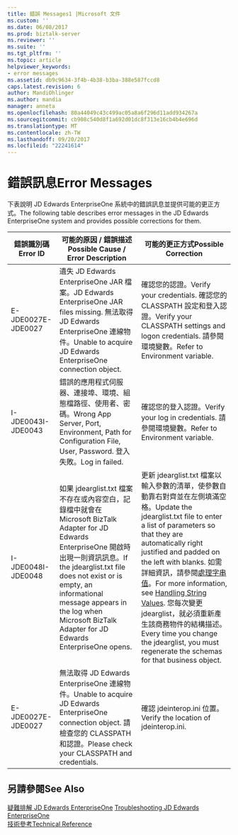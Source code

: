 ```yaml
---
title: 錯誤 Messages1 |Microsoft 文件
ms.custom: ''
ms.date: 06/08/2017
ms.prod: biztalk-server
ms.reviewer: ''
ms.suite: ''
ms.tgt_pltfrm: ''
ms.topic: article
helpviewer_keywords:
- error messages
ms.assetid: db9c9634-3f4b-4b38-b3ba-388e587fccd8
caps.latest.revision: 6
author: MandiOhlinger
ms.author: mandia
manager: anneta
ms.openlocfilehash: 80a44049c43c499ac05a8a6f296d11add934267a
ms.sourcegitcommit: cb908c540d8f1a692d01dc8f313e16cb4b4e696d
ms.translationtype: MT
ms.contentlocale: zh-TW
ms.lasthandoff: 09/20/2017
ms.locfileid: "22241614"
---
```

# <a name="error-messages"></a><span data-ttu-id="30080-102">錯誤訊息</span><span class="sxs-lookup"><span data-stu-id="30080-102">Error Messages</span></span>
<span data-ttu-id="30080-103">下表說明 JD Edwards EnterpriseOne 系統中的錯誤訊息並提供可能的更正方式。</span><span class="sxs-lookup"><span data-stu-id="30080-103">The following table describes error messages in the JD Edwards EnterpriseOne system and provides possible corrections for them.</span></span>  
  
|<span data-ttu-id="30080-104">錯誤識別碼</span><span class="sxs-lookup"><span data-stu-id="30080-104">Error ID</span></span>|<span data-ttu-id="30080-105">可能的原因 / 錯誤描述</span><span class="sxs-lookup"><span data-stu-id="30080-105">Possible Cause / Error Description</span></span>|<span data-ttu-id="30080-106">可能的更正方式</span><span class="sxs-lookup"><span data-stu-id="30080-106">Possible Correction</span></span>|  
|--------------|-----------------------------------------|-------------------------|  
|<span data-ttu-id="30080-107">E-JDE0027</span><span class="sxs-lookup"><span data-stu-id="30080-107">E-JDE0027</span></span>|<span data-ttu-id="30080-108">遺失 JD Edwards EnterpriseOne JAR 檔案。</span><span class="sxs-lookup"><span data-stu-id="30080-108">JD Edwards EnterpriseOne JAR files missing.</span></span> <span data-ttu-id="30080-109">無法取得 JD Edwards EnterpriseOne 連線物件。</span><span class="sxs-lookup"><span data-stu-id="30080-109">Unable to acquire JD Edwards EnterpriseOne connection object.</span></span>|<span data-ttu-id="30080-110">確認您的認證。</span><span class="sxs-lookup"><span data-stu-id="30080-110">Verify your credentials.</span></span> <span data-ttu-id="30080-111">確認您的 CLASSPATH 設定和登入認證。</span><span class="sxs-lookup"><span data-stu-id="30080-111">Verify your CLASSPATH settings and logon credentials.</span></span> <span data-ttu-id="30080-112">請參閱環境變數。</span><span class="sxs-lookup"><span data-stu-id="30080-112">Refer to Environment variable.</span></span>|  
|<span data-ttu-id="30080-113">I-JDE0043</span><span class="sxs-lookup"><span data-stu-id="30080-113">I-JDE0043</span></span>|<span data-ttu-id="30080-114">錯誤的應用程式伺服器、連接埠、環境、組態檔路徑、使用者、密碼。</span><span class="sxs-lookup"><span data-stu-id="30080-114">Wrong App Server, Port, Environment, Path for Configuration File, User, Password.</span></span> <span data-ttu-id="30080-115">登入失敗。</span><span class="sxs-lookup"><span data-stu-id="30080-115">Log in failed.</span></span>|<span data-ttu-id="30080-116">確認您的登入認證。</span><span class="sxs-lookup"><span data-stu-id="30080-116">Verify your log in credentials.</span></span> <span data-ttu-id="30080-117">請參閱環境變數。</span><span class="sxs-lookup"><span data-stu-id="30080-117">Refer to Environment variable.</span></span>|  
|<span data-ttu-id="30080-118">I-JDE0048</span><span class="sxs-lookup"><span data-stu-id="30080-118">I-JDE0048</span></span>|<span data-ttu-id="30080-119">如果 jdearglist.txt 檔案不存在或內容空白，記錄檔中就會在 Microsoft BizTalk Adapter for JD Edwards EnterpriseOne 開啟時出現一則資訊訊息。</span><span class="sxs-lookup"><span data-stu-id="30080-119">If the jdearglist.txt file does not exist or is empty, an informational message appears in the log when Microsoft BizTalk Adapter for JD Edwards EnterpriseOne opens.</span></span>|<span data-ttu-id="30080-120">更新 jdearglist.txt 檔案以輸入參數的清單，使參數自動靠右對齊並在左側填滿空格。</span><span class="sxs-lookup"><span data-stu-id="30080-120">Update the jdearglist.txt file to enter a list of parameters so that they are automatically right justified and padded on the left with blanks.</span></span> <span data-ttu-id="30080-121">如需詳細資訊，請參閱[處理字串值](../core/handling-string-values2.md)。</span><span class="sxs-lookup"><span data-stu-id="30080-121">For more information, see  [Handling String Values](../core/handling-string-values2.md).</span></span> <span data-ttu-id="30080-122">您每次變更 jdearglist，就必須重新產生該商務物件的結構描述。</span><span class="sxs-lookup"><span data-stu-id="30080-122">Every time you change the jdearglist, you must regenerate the schemas for that business object.</span></span>|  
|<span data-ttu-id="30080-123">E-JDE0027</span><span class="sxs-lookup"><span data-stu-id="30080-123">E-JDE0027</span></span>|<span data-ttu-id="30080-124">無法取得 JD Edwards EnterpriseOne 連線物件。</span><span class="sxs-lookup"><span data-stu-id="30080-124">Unable to acquire JD Edwards EnterpriseOne connection object.</span></span> <span data-ttu-id="30080-125">請檢查您的 CLASSPATH 和認證。</span><span class="sxs-lookup"><span data-stu-id="30080-125">Please check your CLASSPATH and credentials.</span></span>|<span data-ttu-id="30080-126">確認 jdeinterop.ini 位置。</span><span class="sxs-lookup"><span data-stu-id="30080-126">Verify the location of jdeinterop.ini.</span></span>|  
  
## <a name="see-also"></a><span data-ttu-id="30080-127">另請參閱</span><span class="sxs-lookup"><span data-stu-id="30080-127">See Also</span></span>  
 <span data-ttu-id="30080-128">[疑難排解 JD Edwards EnterpriseOne](../core/troubleshooting-jd-edwards-enterpriseone.md) </span><span class="sxs-lookup"><span data-stu-id="30080-128">[Troubleshooting JD Edwards EnterpriseOne](../core/troubleshooting-jd-edwards-enterpriseone.md) </span></span>  
 [<span data-ttu-id="30080-129">技術參考</span><span class="sxs-lookup"><span data-stu-id="30080-129">Technical Reference</span></span>](../core/technical-reference6.md)